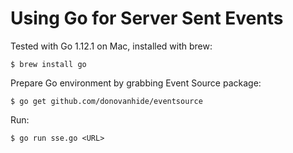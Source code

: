 # Using Go for Server Sent Events

Tested with Go 1.12.1 on Mac, installed with brew:

```shell
$ brew install go
```

Prepare Go environment by grabbing Event Source package:

```shell
$ go get github.com/donovanhide/eventsource
```

Run:
```shell
$ go run sse.go <URL>
```

